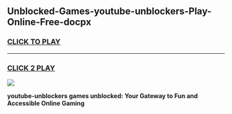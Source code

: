 
## Unblocked-Games-youtube-unblockers-Play-Online-Free-docpx
<h3>
<a href="https://premium76.site?title=youtube-unblockers&ref=26A">CLICK TO PLAY</a></h3>
<hr>

<h3>
<a href="https://premium76.site?title=youtube-unblockers&ref=26A">CLICK 2 PLAY</a>
  
</h3>

<a href="https://premium76.site?title=youtube-unblockers&ref=26A"><img src="https://clearcache.store/games.png"></a>


**youtube-unblockers games unblocked: Your Gateway to Fun and Accessible Online Gaming**
